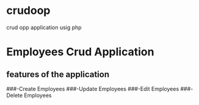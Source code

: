 # crudoop
crud opp  application usig php 
# Employees Crud Application
## features of the application
###-Create Employees
###-Update Employees
###-Edit Employees
###-Delete Employees
